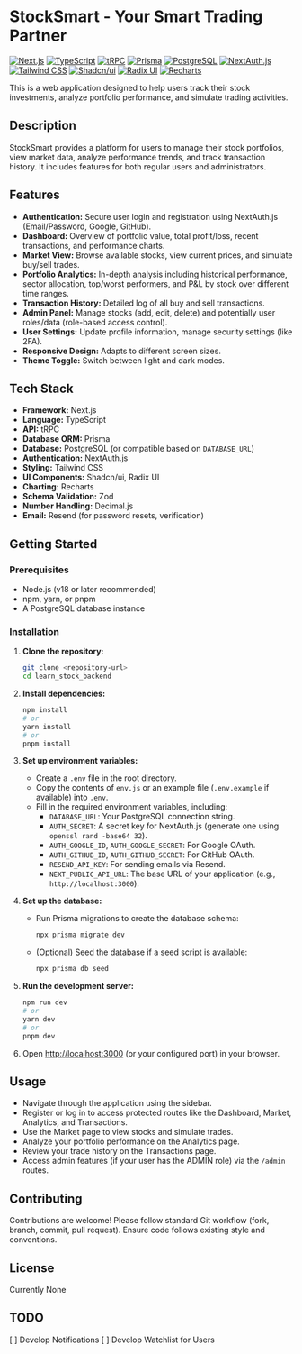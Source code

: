 # StockSmart - Your Smart Trading Partner

[![Next.js](https://img.shields.io/badge/Next.js-000000?style=for-the-badge&logo=nextdotjs&logoColor=white)](https://nextjs.org/)
[![TypeScript](https://img.shields.io/badge/TypeScript-3178C6?style=for-the-badge&logo=typescript&logoColor=white)](https://www.typescriptlang.org/)
[![tRPC](https://img.shields.io/badge/tRPC-2596BE?style=for-the-badge&logo=trpc&logoColor=white)](https://trpc.io/)
[![Prisma](https://img.shields.io/badge/Prisma-2D3748?style=for-the-badge&logo=prisma&logoColor=white)](https://www.prisma.io/)
[![PostgreSQL](https://img.shields.io/badge/PostgreSQL-4169E1?style=for-the-badge&logo=postgresql&logoColor=white)](https://www.postgresql.org/)
[![NextAuth.js](https://img.shields.io/badge/NextAuth.js-000000?style=for-the-badge&logo=nextdotjs&logoColor=white)](https://next-auth.js.org/)
[![Tailwind CSS](https://img.shields.io/badge/Tailwind_CSS-06B6D4?style=for-the-badge&logo=tailwindcss&logoColor=white)](https://tailwindcss.com/)
[![Shadcn/ui](https://img.shields.io/badge/Shadcn/ui-000000?style=for-the-badge&logo=shadcnui&logoColor=white)](https://ui.shadcn.com/)
[![Radix UI](https://img.shields.io/badge/Radix_UI-161618?style=for-the-badge&logo=radix-ui&logoColor=white)](https://www.radix-ui.com/)
[![Recharts](https://img.shields.io/badge/Recharts-8884d8?style=for-the-badge)](https://recharts.org/)

This is a web application designed to help users track their stock investments, analyze portfolio performance, and simulate trading activities.

## Description

StockSmart provides a platform for users to manage their stock portfolios, view market data, analyze performance trends, and track transaction history. It includes features for both regular users and administrators.

## Features

- **Authentication:** Secure user login and registration using NextAuth.js (Email/Password, Google, GitHub).
- **Dashboard:** Overview of portfolio value, total profit/loss, recent transactions, and performance charts.
- **Market View:** Browse available stocks, view current prices, and simulate buy/sell trades.
- **Portfolio Analytics:** In-depth analysis including historical performance, sector allocation, top/worst performers, and P&L by stock over different time ranges.
- **Transaction History:** Detailed log of all buy and sell transactions.
- **Admin Panel:** Manage stocks (add, edit, delete) and potentially user roles/data (role-based access control).
- **User Settings:** Update profile information, manage security settings (like 2FA).
- **Responsive Design:** Adapts to different screen sizes.
- **Theme Toggle:** Switch between light and dark modes.

## Tech Stack

- **Framework:** Next.js
- **Language:** TypeScript
- **API:** tRPC
- **Database ORM:** Prisma
- **Database:** PostgreSQL (or compatible based on `DATABASE_URL`)
- **Authentication:** NextAuth.js
- **Styling:** Tailwind CSS
- **UI Components:** Shadcn/ui, Radix UI
- **Charting:** Recharts
- **Schema Validation:** Zod
- **Number Handling:** Decimal.js
- **Email:** Resend (for password resets, verification)

## Getting Started

### Prerequisites

- Node.js (v18 or later recommended)
- npm, yarn, or pnpm
- A PostgreSQL database instance

### Installation

1.  **Clone the repository:**

    ```bash
    git clone <repository-url>
    cd learn_stock_backend
    ```

2.  **Install dependencies:**

    ```bash
    npm install
    # or
    yarn install
    # or
    pnpm install
    ```

3.  **Set up environment variables:**

    - Create a `.env` file in the root directory.
    - Copy the contents of `env.js` or an example file (`.env.example` if available) into `.env`.
    - Fill in the required environment variables, including:
      - `DATABASE_URL`: Your PostgreSQL connection string.
      - `AUTH_SECRET`: A secret key for NextAuth.js (generate one using `openssl rand -base64 32`).
      - `AUTH_GOOGLE_ID`, `AUTH_GOOGLE_SECRET`: For Google OAuth.
      - `AUTH_GITHUB_ID`, `AUTH_GITHUB_SECRET`: For GitHub OAuth.
      - `RESEND_API_KEY`: For sending emails via Resend.
      - `NEXT_PUBLIC_API_URL`: The base URL of your application (e.g., `http://localhost:3000`).

4.  **Set up the database:**

    - Run Prisma migrations to create the database schema:
      ```bash
      npx prisma migrate dev
      ```
    - (Optional) Seed the database if a seed script is available:
      ```bash
      npx prisma db seed
      ```

5.  **Run the development server:**

    ```bash
    npm run dev
    # or
    yarn dev
    # or
    pnpm dev
    ```

6.  Open [http://localhost:3000](http://localhost:3000) (or your configured port) in your browser.

## Usage

- Navigate through the application using the sidebar.
- Register or log in to access protected routes like the Dashboard, Market, Analytics, and Transactions.
- Use the Market page to view stocks and simulate trades.
- Analyze your portfolio performance on the Analytics page.
- Review your trade history on the Transactions page.
- Access admin features (if your user has the ADMIN role) via the `/admin` routes.

## Contributing

Contributions are welcome! Please follow standard Git workflow (fork, branch, commit, pull request). Ensure code follows existing style and conventions.

## License

Currently None

## TODO

[ ] Develop Notifications
[ ] Develop Watchlist for Users
